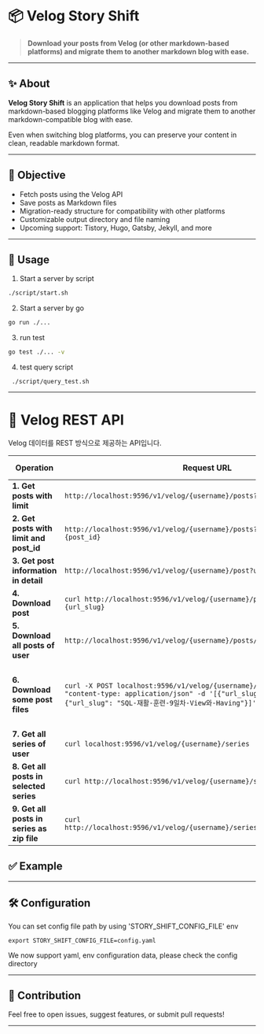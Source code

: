 # 📦 Velog Story Shift

> **Download your posts from Velog (or other markdown-based platforms) and migrate them to another markdown blog with ease.**

---

## ✨ About

**Velog Story Shift** is an application that helps you download posts from markdown-based blogging platforms like Velog and migrate them to another markdown-compatible blog with ease.

Even when switching blog platforms, you can preserve your content in clean, readable markdown format.

---

## 🚀 Objective
- Fetch posts using the Velog API  
- Save posts as Markdown files  
- Migration-ready structure for compatibility with other platforms  
- Customizable output directory and file naming  
- Upcoming support: Tistory, Hugo, Gatsby, Jekyll, and more  

---

## 🔧 Usage
1. Start a server by script
```bash
./script/start.sh
```

2. Start a server by go
```bash
go run ./...
```

3. run test
```bash
go test ./... -v
```

4. test query script
```
 ./script/query_test.sh
```

---

# 📘 Velog REST API

Velog 데이터를 REST 방식으로 제공하는 API입니다.

| **Operation**                                   | **Request URL**                                                                                       | **Request Type** | **Request Payload**                                                                                                      |
|-------------------------------------------------|------------------------------------------------------------------------------------------------------|------------------|--------------------------------------------------------------------------------------------------------------------------|
| **1. Get posts with limit**                     | `http://localhost:9596/v1/velog/{username}/posts?count=10`                                                 | GET              | No payload                                                                                                               |
| **2. Get posts with limit and post_id**         | `http://localhost:9596/v1/velog/{username}/posts?count=2&post_id={post_id}`    | GET              | No payload                                                                                                               |
| **3. Get post information in detail**           | `http://localhost:9596/v1/velog/{username}/post?url_slug={url_slug}`                                            | GET              | No payload                                                                                                               |
| **4. Download post**                            | `curl http://localhost:9596/v1/velog/{username}/post/download?url_slug={url_slug}`                              | GET              | No payload                                                                                                               |
| **5. Download all posts of user**               | `http://localhost:9596/v1/velog/{username}/posts/download`                                                | GET              | No payload                                                                                                               |
| **6. Download some post files**                 | `curl -X POST localhost:9596/v1/velog/{username}/posts/download -H "content-type: application/json" -d '[{"url_slug": "eBPF"}, {"url_slug": "SQL-재활-훈련-9일차-View와-Having"}]' --output result.zip` | POST             | Payload: `[{"url_slug": "eBPF"}, {"url_slug": "SQL-재활-훈련-9일차-View와-Having"}]`                                      |
| **7. Get all series of user**                   | `curl localhost:9596/v1/velog/{username}/series`                                                          | GET              | No payload                                                                                                               |
| **8. Get all posts in selected series**         | `curl http://localhost:9596/v1/velog/{username}/series/{series_slug}`                                              | GET              | No payload                                                                                                               |
| **9. Get all posts in series as zip file**     | `curl http://localhost:9596/v1/velog/{username}/series/{series_slug}/download`                                              | GET              | No payload                                                                                                               |



## ✅ Example
---


## 🛠 Configuration
You can set config file path by using 'STORY_SHIFT_CONFIG_FILE' env
```
export STORY_SHIFT_CONFIG_FILE=config.yaml
```

We now support yaml, env configuration data, please check the config directory


---

## 🤝 Contribution

Feel free to open issues, suggest features, or submit pull requests!

---